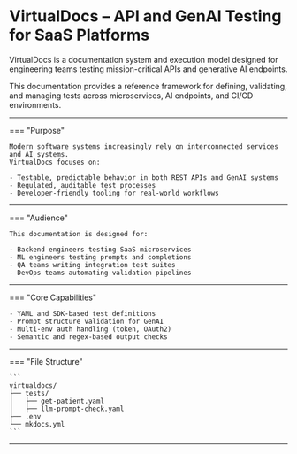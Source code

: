 # VirtualDocs – API and GenAI Testing for SaaS Platforms

VirtualDocs is a documentation system and execution model designed for engineering teams testing mission-critical APIs and generative AI endpoints.

This documentation provides a reference framework for defining, validating, and managing tests across microservices, AI endpoints, and CI/CD environments.

---

=== "Purpose"

    Modern software systems increasingly rely on interconnected services and AI systems.
    VirtualDocs focuses on:

    - Testable, predictable behavior in both REST APIs and GenAI systems
    - Regulated, auditable test processes
    - Developer-friendly tooling for real-world workflows

---

=== "Audience"

    This documentation is designed for:

    - Backend engineers testing SaaS microservices
    - ML engineers testing prompts and completions
    - QA teams writing integration test suites
    - DevOps teams automating validation pipelines

---

=== "Core Capabilities"

    - YAML and SDK-based test definitions
    - Prompt structure validation for GenAI
    - Multi-env auth handling (token, OAuth2)
    - Semantic and regex-based output checks

---

=== "File Structure"

    ```
    virtualdocs/
    ├── tests/
    │   ├── get-patient.yaml
    │   ├── llm-prompt-check.yaml
    ├── .env
    └── mkdocs.yml
    ```

---
